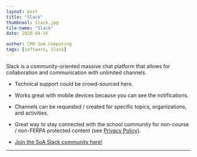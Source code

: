 ```yaml
---
layout: post
title: "Slack"
thumbnail: Slack.jpg
tile-name: "Slack"
date: 2020-04-16

author: CMU SoA Computing
tags: [software, Slack]
---
```


Slack is a community-oriented massive chat platform that allows for collaboration and communication with unlimited channels.

- Technical support could be crowd-sourced here.

- Works great with mobile devices because you can see the notifications.

- Channels can be requested / created for specific topics, organizations, and activities. 

- Great way to stay connected with the school community for non-course / non-FERPA protected content (see [Privacy Policy](https://slack.com/privacy-policy)).

- [Join the SoA Slack community here!](https://join.slack.com/t/cmusoa/shared_invite/zt-dtplac0h-rQTK6fTxN7aulSxNSFbZwQ) 


---